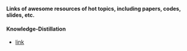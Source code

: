 **Links of awesome resources of hot topics, including papers, codes, slides, etc.**

####  Knowledge-Distillation
- [link](https://github.com/dkozlov/awesome-knowledge-distillation)
